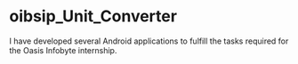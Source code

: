 # oibsip_Unit_Converter
I have developed several Android applications to fulfill the tasks required for the Oasis Infobyte internship.
